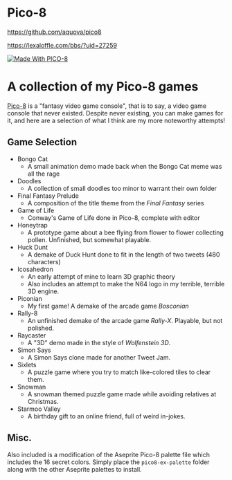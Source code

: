 # Pico-8

https://github.com/aquova/pico8

https://lexaloffle.com/bbs/?uid=27259

[![Made With PICO-8](https://img.shields.io/badge/Made%20With-PICO--8-ff004d.svg?style=flat&logo=data%3Aimage%2Fpng%3Bbase64%2CiVBORw0KGgoAAAANSUhEUgAAABQAAAAUCAYAAACNiR0NAAAAlUlEQVQ4jWP8v5gBFTxOR%2BVXPfuPwp8SxIjCt%2BBG4TIxUBkMfgNZGIyi0IRmoobZxxeo0rcPocp%2FEEEJ08HvZaobyPj%2FjTpqmLAeJM2EtgMo3MHvZeqnw9X%2FXVHSUdhnP5Qw%2Fc%2B7CUVDS%2BsWFH6QpuyIT4cMT8xQBJI%2B1aHwj1%2F3RgnTVJbrKGH29egxFPWD38tUNxAAun4liexlTtMAAAAASUVORK5CYII%3D)](https://www.lexaloffle.com/pico-8.php)

# A collection of my Pico-8 games

[Pico-8](https://www.lexaloffle.com/pico-8.php) is a "fantasy video game console", that is to say, a video game console that never existed. Despite never existing, you can make games for it, and here are a selection of what I think are my more noteworthy attempts!

## Game Selection
- Bongo Cat
    - A small animation demo made back when the Bongo Cat meme was all the rage
- Doodles
    - A collection of small doodles too minor to warrant their own folder
- Final Fantasy Prelude
    - A composition of the title theme from the *Final Fantasy* series
- Game of Life
    - Conway's Game of Life done in Pico-8, complete with editor
- Honeytrap
    - A prototype game about a bee flying from flower to flower collecting pollen. Unfinished, but somewhat playable.
- Huck Dunt
    - A demake of Duck Hunt done to fit in the length of two tweets (480 characters)
- Icosahedron
    - An early attempt of mine to learn 3D graphic theory
    - Also includes an attempt to make the N64 logo in my terrible, terrible 3D engine.
- Piconian
    - My first game! A demake of the arcade game *Bosconian*
- Rally-8
    - An unfinished demake of the arcade game *Rally-X*. Playable, but not polished.
- Raycaster
    - A "3D" demo made in the style of *Wolfenstein 3D*.
- Simon Says
    - A Simon Says clone made for another Tweet Jam.
- Sixlets
    - A puzzle game where you try to match like-colored tiles to clear them.
- Snowman
    - A snowman themed puzzle game made while avoiding relatives at Christmas.
- Starmoo Valley
    - A birthday gift to an online friend, full of weird in-jokes.

## Misc.

Also included is a modification of the Aseprite Pico-8 palette file which includes the 16 secret colors. Simply place the `pico8-ex-palette` folder along with the other Aseprite palettes to install.
